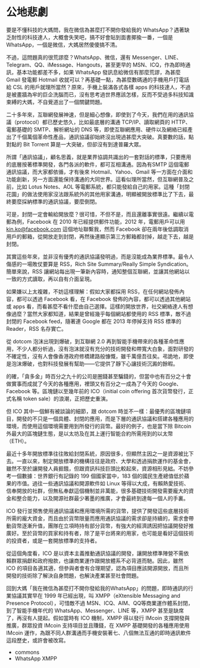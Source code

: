 # 公地悲劇

要是不懂科技的大媽問，我在微信為甚麼打不開你發給我的 WhatsApp？遇著缺乏耐性的科技達人，大概會失笑吧，搞不好會貼到面書揶揄一番，一個是 WhatsApp，一個是微信，大媽居然傻傻搞不清。

不過，這問題真的很荒謬麼？WhatsApp、微信，還有 Messenger、LINE、Telegram、QQ、iMessage、Hangouts，甚至更早的 MSN、ICQ，作為即時通訊，基本功能都差不多，如果 WhatsApp 發訊息給微信有那麼荒謬，為甚麼 Gmail 發電郵 Hotmail 收就可以？再基礎一點，為甚麼數碼通的手機用戶打電話給 CSL 的用戶就理所當然？原來，手機上裝滿各式各樣 apps 的科技達人，不過是被畫牆為牢的巨企洗腦而已，沒有思考過世界應該怎樣，反而不受過多科技知識束縛的大媽，不自覺道出了一個關鍵問題。

二十多年來，互聯網發展神速，但是細心想像，即使到了今天，我們在用的通訊協議（protocol）都已歷史悠久，比如最底層的溝通 TCP/IP、讀取網頁的 HTTP、電郵基礎的 SMTP、解析網址的 DNS 等，即使互聯網應用、硬件以及網絡已經產出了千個萬個革命性產品，通訊協議卻始終沒出現過甚麼大突破。真要數的話，點對點的 Bit Torrent 算是一大突破，但卻沒有到達普羅大眾。

所謂「通訊協議」，顧名思義，就是業界協調共識出的一套對話的標準，只要應用的底層按著標準開發，各門各派的軟件，都可互相溝通。因為有SMTP 這個電郵通訊協議，而大家都依循，才有後來 Hotmail、Yahoo、Gmail 等一方面在介面和功能創新，另一方面還能保持溝通的大同世界。這看似理所當然，但互聯網普及之前，比如 Lotus Notes、AOL 等電郵系統，都只能發給自己的用家。這種「封閉花園」的做法使用家沒法跟系統外的其他用家溝通，明顯被開放標準比了下去，最終要麼採納標準的通訊協議，要麼倒閉。

可是，封閉一定會輸給開放麼？很可惜，不但不是，而且還離事實很遠。繼續以電郵為例，Facebook 在 2010 年已經提供郵件功能，2012 年，電郵用戶可以用 kin.ko@facebook.com 這個地址聯繫我，然而 Facebook 卻在兩年後低調取消用戶的郵箱，從開放走到封閉，再然後連顯示第三方郵箱都封掉，越走下去，越是封閉。

其實這些年來，並非沒有優秀的通訊協議發明過，而是沒能成為業界標準。最令人傷感的一場敗仗要算是 RSS，Rich Site Summary/Really Simple Syndication。簡單來說，RSS 讓網站每出現一筆新內容時，通知整個互聯網，並讓其他網站以一致的方式讀取，再以自有介面呈現。

如果嫌以上太複雜，不妨這樣理解：假如大家都採用 RSS，在任何網站發佈內容，都可以透過 Facebook 看，在 Facebook 發佈的內容，都可以透過其他網站或 apps 看，而看甚麼不看什麼由自己選擇。這樣的開放世界，社交網絡達人有想像過麼？當然大家都知道，結果是曾經幾乎每個網站都使用的 RSS 標準，敵不過封閉的 Facebook feed，隨著連 Google 都在 2013 年停掉支持 RSS 標準的 Reader，RSS 名存實亡。

從 dotcom 泡沫出現到爆破，到互聯網 2.0 再到智能手機帶來的各種革命性應用，不少人都分析過，沒有泡沫就沒有充分的技術開發和帶寬大白象，面對研發的不確定性，沒有人會像香港政府修橋建路般慷慨，雖千萬億吾往矣。弔詭地，即使是泡沫爆破，也對科技發展有幫助——它提供了靜下心讓技術沉澱的餘暇。

的確，「貪多金」時百分之九十的公司是圈錢甚至騙錢的，但當中也有百分之十會做實事而成就了今天的各種應用，裡頭又有百分之一成為了今天的 Google、Facebook 等。區塊鏈以至幾年前的 ICO（initial coin offering 首次貨幣發行，正式名稱 token sale）的浪潮，正把歷史重演。

但 ICO 其中一個鮮有被談論的細節，跟 dotcom 時並不一樣：最優秀的區塊鏈項目，開發的不只是一個具體、封閉的應用，而是下層的通訊協議和搭建各種應用的環境，而使用這個環境需要用到所發行的貨幣。最好的例子，也是當下除 Bitcoin 外最大的區塊鏈生態，是以太坊及在其上運行智能合約所需用到的以太幣（ETH）。

最近十多年開放標準往往敗給封閉系統，原因很多，但顯然主因之一是資源被比下去。一直以來，制定開放標準的機構往往是政府、大學和透過捐款運作的基金會，雖然不至於讓開發人員捱餓，但跟資訊科技巨頭比較起來，資源相形見絀。不妨參考一個數據：世界銀行有記錄的 199 個國家當中，183 個的國民生產總值低於蘋果的市值。過往一些通訊協議和開源軟件如 Linux 等得以大成，有賴熱愛技術、信奉開放的社群，但無私奉獻這個機制並非萬能，很多基礎技術開發需要龐大的資金和整合能力，以及開源社群最少著墨的推廣，才會最終到達每一個人的手裏。

ICO 發行並預售使用通訊協議和應用環境所需的貨幣，提供了開發這些底層技術所需的龐大資金，而且由於貨幣限量而應用通訊協議的需求卻是持續的，需求會帶動貨幣逐漸升值，團隊在立項時持有部分貨幣，有強大的經濟誘因把協議開發好推廣好。至於貨幣的買家和持有者，除了是平台將來的用家，也可能是看好這個技術的投資者，或是一套開放標準的支持者。

從這個角度看，ICO 是以資本主義推動通訊協議的開發，讓開放標準陣營不需依賴群眾捐獻和政府撥款，也讓商業運作跟開放體系不必背道而馳。因此，雖然 ICO 的項目各適其適，但參與者會有合理期望，認為項目應該開源開放，而且所開發的技術除了解決自身問題，也解決產業甚至社會問題。

回到大媽「我在微信為甚麼打不開你發給我的WhatsApp」的問題，即時通訊的行業協議其實早在 1999 年已經出現，叫 XMPP（eXtensible Messaging and Presence Protocol），可惜敵不過 MSN、ICQ、AIM、QQ等商業運作體系封閉，到了智能手機年代的 WhatsApp、Messenger、LINE 等，XMPP 甚至是缺席了，再沒有人提起。假如當時有 ICO 機制，XMPP 得以發行 IMcoin 支撐開發與推廣，群眾投資 IMcoin 支持項目並且賺錢，在 XMPP 基礎開發的各種應用使用 IMcoin 運作，為跟不同人群溝通而手機安裝著七、八個無法互通的即時通訊軟件這段歷史，或許會被改寫。

* commons
* WhatsApp XMPP 

